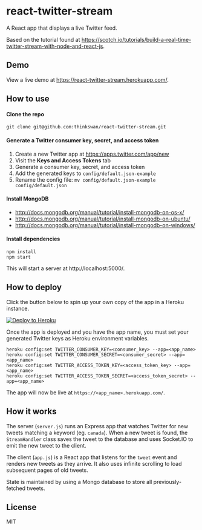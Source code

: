 # react-twitter-stream

A React app that displays a live Twitter feed.

Based on the tutorial found at
https://scotch.io/tutorials/build-a-real-time-twitter-stream-with-node-and-react-js.

## Demo

View a live demo at https://react-twitter-stream.herokuapp.com/.

## How to use

#### Clone the repo

```
git clone git@github.com:thinkswan/react-twitter-stream.git
```

#### Generate a Twitter consumer key, secret, and access token

1. Create a new Twitter app at https://apps.twitter.com/app/new
1. Visit the **Keys and Access Tokens** tab
1. Generate a consumer key, secret, and access token
1. Add the generated keys to `config/default.json-example`
1. Rename the config file: `mv config/default.json-example config/default.json`

#### Install MongoDB

* http://docs.mongodb.org/manual/tutorial/install-mongodb-on-os-x/
* http://docs.mongodb.org/manual/tutorial/install-mongodb-on-ubuntu/
* http://docs.mongodb.org/manual/tutorial/install-mongodb-on-windows/

#### Install dependencies

```
npm install
npm start
```

This will start a server at http://localhost:5000/.

## How to deploy

Click the button below to spin up your own copy of the app in a Heroku
instance.

[![Deploy to Heroku](https://www.herokucdn.com/deploy/button.png)](https://heroku.com/deploy)

Once the app is deployed and you have the app name, you must set your generated
Twitter keys as Heroku environment variables.

```
heroku config:set TWITTER_CONSUMER_KEY=<consumer_key> --app=<app_name>
heroku config:set TWITTER_CONSUMER_SECRET=<consumer_secret> --app=<app_name>
heroku config:set TWITTER_ACCESS_TOKEN_KEY=<access_token_key> --app=<app_name>
heroku config:set TWITTER_ACCESS_TOKEN_SECRET=<access_token_secret> --app=<app_name>
```

The app will now be live at `https://<app_name>.herokuapp.com/`.

## How it works

The server (`server.js`) runs an Express app that watches Twitter for new tweets
matching a keyword (eg. `canada`). When a new tweet is found, the `StreamHandler`
class saves the tweet to the database and uses Socket.IO to emit the new tweet
to the client.

The client (`app.js`) is a React app that listens for the `tweet` event and
renders new tweets as they arrive. It also uses infinite scrolling to load
subsequent pages of old tweets.

State is maintained by using a Mongo database to store all previously-fetched
tweets.

## License

MIT
